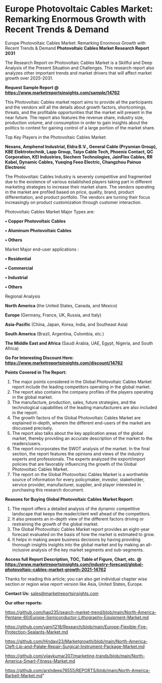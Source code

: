 # Europe Photovoltaic Cables Market: Remarking Enormous Growth with Recent Trends & Demand
Europe Photovoltaic Cables Market: Remarking Enormous Growth with Recent Trends & Demand
<strong>Photovoltaic Cables Market Research Report 2031</strong>

The Research Report on Photovoltaic Cables Market is a Skillful and Deep Analysis of the Present Situation and Challenges. This research report also analyzes other important trends and market drivers that will affect market growth over 2025-2031.

<strong>Request Sample Report @ <a href=https://www.marketreportsinsights.com/sample/14762>https://www.marketreportsinsights.com/sample/14762</a></strong>

This Photovoltaic Cables market report aims to provide all the participants and the vendors will all the details about growth factors, shortcomings, threats, and the profitable opportunities that the market will present in the near future. The report also features the revenue share, industry size, production volume, and consumption in order to gain insights about the politics to contest for gaining control of a large portion of the market share.

Top Key Players in the Photovoltaic Cables Market:

<strong>Nexans, Amphenol Industrial, Eldra B.V., General Cable (Prysmian Group), KBE Elektrotechnik, Lapp Group, Taiyo Cable Tech, Phoenix Contact, QC Corporation, KEI Industries, Siechem Technologies, JainFlex Cables, RR Kabel, Dynamic Cables, Yueqing Feeo Electric, Changzhou Painuo Electronic</strong>

The Photovoltaic Cables Industry is severely competitive and fragmented due to the existence of various established players taking part in different marketing strategies to increase their market share. The vendors operating in the market are profiled based on price, quality, brand, product differentiation, and product portfolio. The vendors are turning their focus increasingly on product customization through customer interaction.

Photovoltaic Cables Market Major Types are:

<strong>• Copper Photovoltaic Cables

• Aluminum Photovoltaic Cables

• Others</strong>

Market Major end-user applications :

<strong>• Residential

• Commercial

• Industrial

• Others</strong>

Regional Analysis

</u><strong><b>North America</b></strong> (the United States, Canada, and Mexico)

<strong><b>Europe </b></strong>(Germany, France, UK, Russia, and Italy)

<strong><b>Asia-Pacific</b></strong> (China, Japan, Korea, India, and Southeast Asia)

<strong><b>South America</b></strong> (Brazil, Argentina, Colombia, etc.)

<strong><b>The Middle East and Africa</b></strong> (Saudi Arabia, UAE, Egypt, Nigeria, and South Africa)

<strong>Go For Interesting Discount Here: <a href=https://www.marketreportsinsights.com/discount/14762>https://www.marketreportsinsights.com/discount/14762</a></strong>

<strong>Points Covered in The Report:</strong>
<ol>
  <li>The major points considered in the Global Photovoltaic Cables Market report include the leading competitors operating in the global market.</li>
  <li>The report also contains the company profiles of the players operating in the global market.</li>
  <li>The manufacture, production, sales, future strategies, and the technological capabilities of the leading manufacturers are also included in the report.</li>
  <li>The growth factors of the Global Photovoltaic Cables Market are explained in-depth, wherein the different end-users of the market are discussed precisely.</li>
  <li>The report also talks about the key application areas of the global market, thereby providing an accurate description of the market to the readers/users.</li>
  <li>The report incorporates the SWOT analysis of the market. In the final section, the report features the opinions and views of the industry experts and professionals. The experts analyzed the export/import policies that are favorably influencing the growth of the Global Photovoltaic Cables Market.</li>
  <li>The report on the Global Photovoltaic Cables Market is a worthwhile source of information for every policymaker, investor, stakeholder, service provider, manufacturer, supplier, and player interested in purchasing this research document.</li>
</ol>
<strong>Reasons for Buying Global Photovoltaic Cables Market Report:</strong>

<ol>
  <li>The report offers a detailed analysis of the dynamic competitive landscape that keeps the reader/client well ahead of the competitors.</li>
  <li>It also presents an in-depth view of the different factors driving or restraining the growth of the global market.</li>
  <li>The Global Photovoltaic Cables Market report provides an eight-year forecast evaluated on the basis of how the market is estimated to grow.</li>
  <li>It helps in making aware business decisions by having providing thorough insights insights into the global market and by making an all-inclusive analysis of the key market segments and sub-segments.</li>
</ol>
<strong>Access full Report Description, TOC, Table of Figure, Chart, etc. @ <a href=https://www.marketreportsinsights.com/industry-forecast/global-photovoltaic-cables-market-growth-2021-14762>https://www.marketreportsinsights.com/industry-forecast/global-photovoltaic-cables-market-growth-2021-14762</a></strong>


Thanks for reading this article; you can also get individual chapter wise section or region wise report version like Asia, United States, Europe.

<strong>Contact Us:</strong>
sales@marketreportsinsights.com

<strong>Our other reports:</strong>

<a href=https://github.com/haq235/search-market-trend/blob/main/North-America-Pentane-60/Europe-Semiconductor-Lithography-Equipment-Market.md>https://github.com/haq235/search-market-trend/blob/main/North-America-Pentane-60/Europe-Semiconductor-Lithography-Equipment-Market.md</a>

<a href=https://github.com/yami1218/Research/blob/main/Europe-Flexible-Fire-Protection-Sealants-Market.md>https://github.com/yami1218/Research/blob/main/Europe-Flexible-Fire-Protection-Sealants-Market.md</a>

<a href=https://github.com/Hindavi23/Marketgrowth/blob/main/North-America-Cleft-Lip-and-Palate-Repair-Surgical-Instrument-Package-Market.md>https://github.com/Hindavi23/Marketgrowth/blob/main/North-America-Cleft-Lip-and-Palate-Repair-Surgical-Instrument-Package-Market.md</a>

<a href=https://github.com/vijaykumar207/marketing-trands/blob/main/North-America-Smart-Fitness-Market.md>https://github.com/vijaykumar207/marketing-trands/blob/main/North-America-Smart-Fitness-Market.md</a>

<a href=https://github.com/arshdeep76555/REPORTS/blob/main/North-America-Barbell-Market.md>https://github.com/arshdeep76555/REPORTS/blob/main/North-America-Barbell-Market.md</a>"
